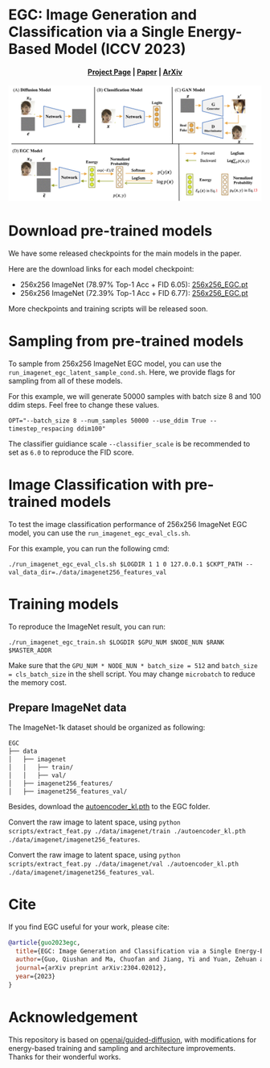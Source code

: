 # EGC: Image Generation and Classification via a Single Energy-Based Model (ICCV 2023)

#### <p align="center"><a href="https://guoqiushan.github.io/egc.github.io/">Project Page</a> | <a href="https://arxiv.org/abs/2304.02012">Paper</a> | <a href="https://arxiv.org/abs/2304.02012">ArXiv</a></p>

![avatar](./doc/overview.png)

# Download pre-trained models

We have some released checkpoints for the main models in the paper. 

Here are the download links for each model checkpoint:
 * 256x256 ImageNet (78.97% Top-1 Acc + FID 6.05): [256x256_EGC.pt](https://connecthkuhk-my.sharepoint.com/:u:/g/personal/u3007956_connect_hku_hk/EWdM8xRsLcRHjm8Sp0zDGeYBAB-3mu_PEDlX4ex4bFcdkQ)
 * 256x256 ImageNet (72.39% Top-1 Acc + FID 6.77): [256x256_EGC.pt](https://connecthkuhk-my.sharepoint.com/:u:/g/personal/u3007956_connect_hku_hk/EQ_6FEQ8VdZPrDeZse3okmEB0mSupZz4gmJMqjKD86MOHQ)

More checkpoints and training scripts will be released soon.

# Sampling from pre-trained models

To sample from 256x256 ImageNet EGC model, you can use the `run_imagenet_egc_latent_sample_cond.sh`.
Here, we provide flags for sampling from all of these models.

For this example, we will generate 50000 samples with batch size 8 and 100 ddim steps. Feel free to change these values.

```
OPT="--batch_size 8 --num_samples 50000 --use_ddim True --timestep_respacing ddim100"
```

The classifier guidiance scale `--classifier_scale` is be recommended to set as `6.0` to reproduce the FID score. 

# Image Classification with pre-trained models

To test the image classification performance of 256x256 ImageNet EGC model, you can use the `run_imagenet_egc_eval_cls.sh`.

For this example, you can run the following cmd:

```
./run_imagenet_egc_eval_cls.sh $LOGDIR 1 1 0 127.0.0.1 $CKPT_PATH --val_data_dir=./data/imagenet256_features_val
```

# Training models
To reproduce the ImageNet result, you can run:

```
./run_imagenet_egc_train.sh $LOGDIR $GPU_NUM $NODE_NUN $RANK $MASTER_ADDR
```

Make sure that the `GPU_NUM * NODE_NUN * batch_size = 512` and `batch_size = cls_batch_size` in the shell script. You may change `microbatch` to reduce the memory cost.

## Prepare ImageNet data

The ImageNet-1k dataset should be organized as following:

```text
EGC
├── data
│   ├── imagenet
│   │   ├── train/
│   │   ├── val/
│   ├── imagenet256_features/
│   ├── imagenet256_features_val/
```

Besides, download the [autoencoder_kl.pth](https://connecthkuhk-my.sharepoint.com/:u:/g/personal/u3007956_connect_hku_hk/EV3hjamqcHZDofc3Usjwy-QBpeZ2mppTAzASMppjhsf16g?e=Qpf6xd) to the EGC folder. 

Convert the raw image to latent space, using `python scripts/extract_feat.py ./data/imagenet/train ./autoencoder_kl.pth ./data/imagenet/imagenet256_features`.

Convert the raw image to latent space, using `python scripts/extract_feat.py ./data/imagenet/val ./autoencoder_kl.pth ./data/imagenet/imagenet256_features_val`.



# Cite
If you find EGC useful for your work, please cite:

```bibtex
@article{guo2023egc,
  title={EGC: Image Generation and Classification via a Single Energy-Based Model},
  author={Guo, Qiushan and Ma, Chuofan and Jiang, Yi and Yuan, Zehuan and Yu, Yizhou and Luo, Ping},
  journal={arXiv preprint arXiv:2304.02012},
  year={2023}
}
```

# Acknowledgement
This repository is based on [openai/guided-diffusion](https://github.com/openai/guided-diffusion/), with modifications for energy-based training and sampling and architecture improvements. Thanks for their wonderful works.